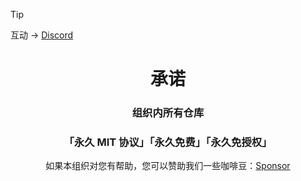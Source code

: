 > [!TIP]
> 互动 -> [Discord](https://wu-clan.github.io/homepage/)

<div style="text-align: center">
  <h1>承诺</h1>
  <h3>组织内所有仓库</h3>
  <h3>「永久 MIT 协议」「永久免费」「永久免授权」</h3>
  <span>如果本组织对您有帮助，您可以赞助我们一些咖啡豆：<a href="https://wu-clan.github.io/sponsor">Sponsor</a></span>
</div>

